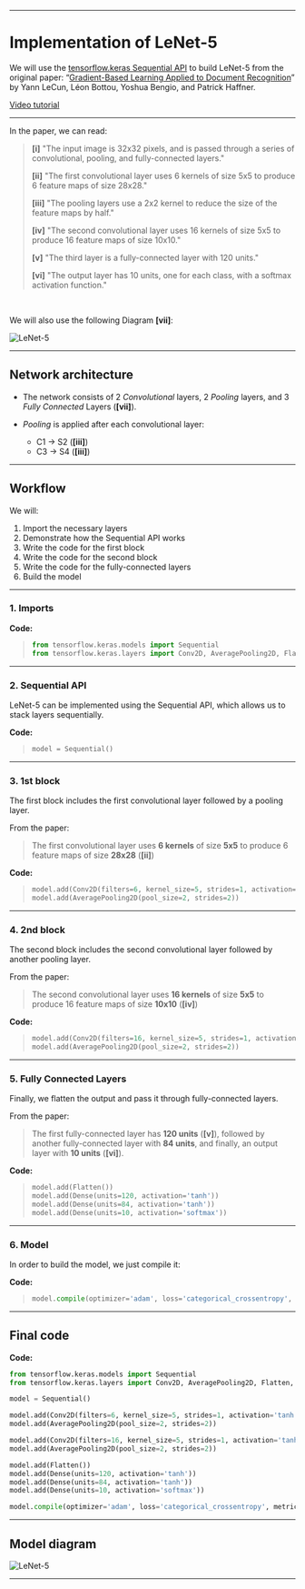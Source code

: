 
---

# Implementation of LeNet-5

We will use the [tensorflow.keras Sequential API](https://www.tensorflow.org/guide/keras/sequential_model) to build LeNet-5 from the original paper: “[Gradient-Based Learning Applied to Document Recognition](http://yann.lecun.com/exdb/publis/pdf/lecun-98.pdf)” by Yann LeCun, Léon Bottou, Yoshua Bengio, and Patrick Haffner.

[Video tutorial](https://www.youtube.com/watch?v=rFpzCPcI6O0&list=PLaPdEEY26UXyE3UchW0C742xh542yh0yI&index=1)

---

In the paper, we can read:

>**[i]** "The input image is 32x32 pixels, and is passed through a series of convolutional, pooling, and fully-connected layers."
>
>**[ii]** "The first convolutional layer uses 6 kernels of size 5x5 to produce 6 feature maps of size 28x28."
>
>**[iii]** "The pooling layers use a 2x2 kernel to reduce the size of the feature maps by half."
>
>**[iv]** "The second convolutional layer uses 16 kernels of size 5x5 to produce 16 feature maps of size 10x10."
>
>**[v]** "The third layer is a fully-connected layer with 120 units."
>
>**[vi]** "The output layer has 10 units, one for each class, with a softmax activation function."

<br>

We will also use the following Diagram **[vii]**:

![LeNet-5](https://raw.githubusercontent.com/entbappy/Branching-tutorial/master/lenet/lenet-5.png)

---

## Network architecture

- The network consists of 2 *Convolutional* layers, 2 *Pooling* layers, and 3 *Fully Connected* Layers (**[vii]**).

- *Pooling* is applied after each convolutional layer:
  - C1 → S2 (**[iii]**)
  - C3 → S4 (**[iii]**)

---

## Workflow
We will:
1. Import the necessary layers
2. Demonstrate how the Sequential API works
3. Write the code for the first block
4. Write the code for the second block
5. Write the code for the fully-connected layers
6. Build the model

---

### 1. Imports
**Code:**
>```python
>from tensorflow.keras.models import Sequential
>from tensorflow.keras.layers import Conv2D, AveragePooling2D, Flatten, Dense
>```

---

### 2. Sequential API
LeNet-5 can be implemented using the Sequential API, which allows us to stack layers sequentially.

**Code:**
>```python
>model = Sequential()
>```

---

### 3. 1st block
The first block includes the first convolutional layer followed by a pooling layer.

From the paper:

>The first convolutional layer uses **6 kernels** of size **5x5** to produce 6 feature maps of size **28x28** (**[ii]**)

**Code:**

>```python
>model.add(Conv2D(filters=6, kernel_size=5, strides=1, activation='tanh', input_shape=(32, 32, 1)))
>model.add(AveragePooling2D(pool_size=2, strides=2))
>```

---

### 4. 2nd block
The second block includes the second convolutional layer followed by another pooling layer.

From the paper:

>The second convolutional layer uses **16 kernels** of size **5x5** to produce 16 feature maps of size **10x10** (**[iv]**)

**Code:**

>```python
>model.add(Conv2D(filters=16, kernel_size=5, strides=1, activation='tanh'))
>model.add(AveragePooling2D(pool_size=2, strides=2))
>```

---

### 5. Fully Connected Layers
Finally, we flatten the output and pass it through fully-connected layers.

From the paper:

>The first fully-connected layer has **120 units** (**[v]**), followed by another fully-connected layer with **84 units**, and finally, an output layer with **10 units** (**[vi]**).

**Code:**
>```python
>model.add(Flatten())
>model.add(Dense(units=120, activation='tanh'))
>model.add(Dense(units=84, activation='tanh'))
>model.add(Dense(units=10, activation='softmax'))
>```

---

### 6. Model

In order to build the model, we just compile it:

**Code:**
>```python
>model.compile(optimizer='adam', loss='categorical_crossentropy', metrics=['accuracy'])
>```

---

## Final code

**Code:**
```python
from tensorflow.keras.models import Sequential
from tensorflow.keras.layers import Conv2D, AveragePooling2D, Flatten, Dense

model = Sequential()

model.add(Conv2D(filters=6, kernel_size=5, strides=1, activation='tanh', input_shape=(32, 32, 1)))
model.add(AveragePooling2D(pool_size=2, strides=2))

model.add(Conv2D(filters=16, kernel_size=5, strides=1, activation='tanh'))
model.add(AveragePooling2D(pool_size=2, strides=2))

model.add(Flatten())
model.add(Dense(units=120, activation='tanh'))
model.add(Dense(units=84, activation='tanh'))
model.add(Dense(units=10, activation='softmax'))

model.compile(optimizer='adam', loss='categorical_crossentropy', metrics=['accuracy'])
```

---

## Model diagram

![LeNet-5](https://raw.githubusercontent.com/entbappy/Branching-tutorial/master/lenet/arch.jpg)

---
